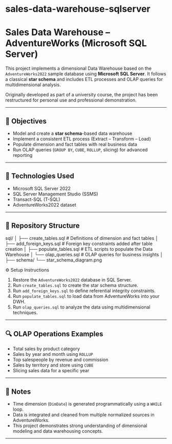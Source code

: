 # sales-data-warehouse-sqlserver
# Sales Data Warehouse – AdventureWorks (Microsoft SQL Server)

This project implements a dimensional Data Warehouse based on the `AdventureWorks2022` sample database using **Microsoft SQL Server**. It follows a classical **star schema** and includes ETL processes and OLAP queries for multidimensional analysis.

Originally developed as part of a university course, the project has been restructured for personal use and professional demonstration.

---

## 🎯 Objectives

- Model and create a **star schema**-based data warehouse
- Implement a consistent ETL process (Extract – Transform – Load)
- Populate dimension and fact tables with real business data
- Run OLAP queries (`GROUP BY`, `CUBE`, `ROLLUP`, slicing) for advanced reporting

---

## 🧰 Technologies Used

- Microsoft SQL Server 2022
- SQL Server Management Studio (SSMS)
- Transact-SQL (T-SQL)
- AdventureWorks2022 dataset

---

## 📁 Repository Structure
sql/
│ ├── create_tables.sql # Definitions of dimension and fact tables
│ ├── add_foreign_keys.sql # Foreign key constraints added after table creation
│ ├── populate_tables.sql # ETL scripts to populate the Data Warehouse
│ └── olap_queries.sql # OLAP queries for business insights
│
├── schema/
  └── star_schema_diagram.png 

⚙️ Setup Instructions

1. Restore the `AdventureWorks2022` database in SQL Server.
2. Run `create_tables.sql` to create the star schema structure.
3. Run `add_foreign_keys.sql` to define referential integrity constraints.
4. Run `populate_tables.sql` to load data from AdventureWorks into your DWH.
5. Run `olap_queries.sql` to analyze the data using multidimensional techniques.

---

## 🔍 OLAP Operations Examples

- Total sales by product category
- Sales by year and month using `ROLLUP`
- Top salespeople by revenue and commission
- Sales by territory and store using `CUBE`
- Slicing sales data for a specific year

---

## 📎 Notes

- Time dimension (`DimDate`) is generated programmatically using a `WHILE` loop.
- Data is integrated and cleaned from multiple normalized sources in AdventureWorks.
- This project demonstrates strong understanding of dimensional modeling and data warehousing concepts.

---

